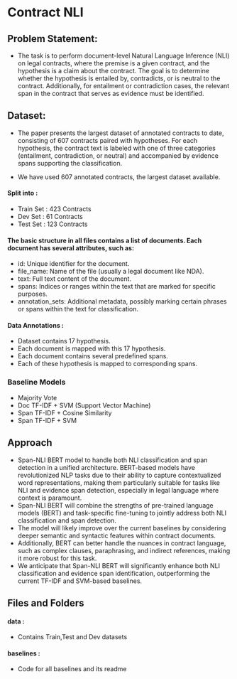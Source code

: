 # Contract NLI

## Problem Statement:

- The task is to perform document-level Natural Language Inference (NLI) on legal contracts, where the premise is a given contract, and the hypothesis is a claim about the contract. The goal is to determine whether the hypothesis is entailed by, contradicts, or is neutral to the contract. Additionally, for entailment or contradiction cases, the relevant span in the contract that serves as evidence must be identified.

## Dataset:

- The paper presents the largest dataset of annotated contracts to date, consisting of 607 contracts paired with hypotheses. For each hypothesis, the contract text is labeled with one of three categories (entailment, contradiction, or neutral) and accompanied by evidence spans supporting the classification.

- We have used 607 annotated contracts, the largest dataset available.
#### Split into : 
- Train Set : 423 Contracts
- Dev Set : 61 Contracts
- Test Set : 123 Contracts

#### The basic structure in all files contains a list of documents. Each document has several attributes, such as:
- id: Unique identifier for the document.
- file_name: Name of the file (usually a legal document like NDA).
- text: Full text content of the document.
- spans: Indices or ranges within the text that are marked for specific purposes.
- annotation_sets: Additional metadata, possibly marking certain phrases or spans within the text for classification.

#### Data Annotations : 

- Dataset contains 17 hypothesis.
- Each document is mapped with this 17 hypothesis.
- Each document contains several predefined spans.
- Each of these hypothesis is mapped to corresponding spans.

### Baseline Models
- Majority Vote
- Doc TF-IDF + SVM (Support Vector Machine)
- Span TF-IDF + Cosine Similarity
- Span TF-IDF + SVM

## Approach 

- Span-NLI BERT model to handle both NLI classification and span detection in a unified architecture. BERT-based models have revolutionized NLP tasks due to their ability to capture contextualized word representations, making them particularly suitable for tasks like NLI and evidence span detection, especially in legal language where context is paramount.
- Span-NLI BERT will combine the strengths of pre-trained language models (BERT) and task-specific fine-tuning to jointly address both NLI classification and span detection.
- The model will likely improve over the current baselines by considering deeper semantic and syntactic features within contract documents.
- Additionally, BERT can better handle the nuances in contract language, such as complex clauses, paraphrasing, and indirect references, making it more robust for this task.
- We anticipate that Span-NLI BERT will significantly enhance both NLI classification and evidence span identification, outperforming the current TF-IDF and SVM-based baselines.

## Files and Folders
#### data :
- Contains Train,Test and Dev datasets
#### baselines :
- Code for all baselines and its readme

